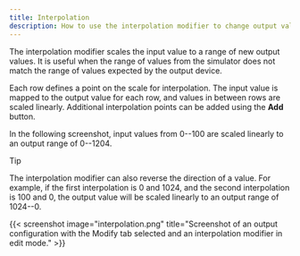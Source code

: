 ```yaml
---
title: Interpolation
description: How to use the interpolation modifier to change output values in MobiFlight.
---
```


The interpolation modifier scales the input value to a range of new output values. It is useful when the range of values from the simulator does not match the range of values expected by the output device.

Each row defines a point on the scale for interpolation. The input value is mapped to the output value for each row, and values in between rows are scaled linearly. Additional interpolation points can be added using the **Add** button.

In the following screenshot, input values from 0--100 are scaled linearly to an output range of 0--1204.

> [!TIP]
> The interpolation modifier can also reverse the direction of a value. For example, if the first interpolation is 0 and 1024, and the second interpolation is 100 and 0, the output value will be scaled linearly to an output range of 1024--0.

{{< screenshot image="interpolation.png" title="Screenshot of an output configuration with the Modify tab selected and an interpolation modifier in edit mode." >}}
